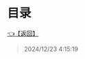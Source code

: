 # 目录  


[👈【返回】](/__Catalog__/00工作笔记00/海战笔记/Scripts/Ship/__Catalog__Ship)  








> 2024/12/23 4:15:19
